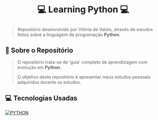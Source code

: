   # <p align="center"> 💻 Learning Python 💻
  > Repositório desenvolvido por Vitória de Valois, através de estudos feitos sobre a linguagem de programação **Python**.

  ## 📌 Sobre o Repositório
  > O repositório trata-se de 'guia' completo de aprendizagem com evolução em **Python**.
  >
  > O objetivo deste repositório é apresentar meus estudos pessoais adquiridos durante os estudos.

  ## 💻 Tecnologias Usadas
  [![PYTHON](https://img.shields.io/badge/Python-3776AB?style=for-the-badge&logo=python&logoColor=white)](#)
